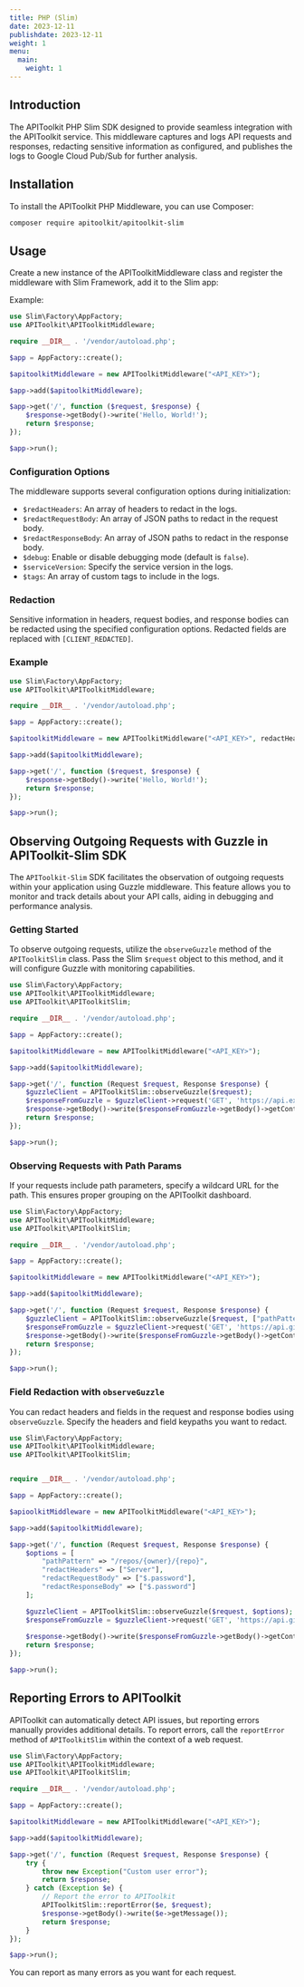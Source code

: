 ```yaml
---
title: PHP (Slim)
date: 2023-12-11
publishdate: 2023-12-11
weight: 1
menu:
  main:
    weight: 1
---
```


## Introduction

The APIToolkit PHP Slim SDK designed to provide seamless integration with the APIToolkit service. This middleware captures and logs API requests and responses, redacting sensitive information as configured, and publishes the logs to Google Cloud Pub/Sub for further analysis.

## Installation

To install the APIToolkit PHP Middleware, you can use Composer:

```bash
composer require apitoolkit/apitoolkit-slim
```

## Usage
Create a new instance of the APIToolkitMiddleware class and register the middleware with Slim Framework, add it to the Slim app:

Example:
```php
use Slim\Factory\AppFactory;
use APIToolkit\APIToolkitMiddleware;

require __DIR__ . '/vendor/autoload.php';

$app = AppFactory::create();

$apitoolkitMiddleware = new APIToolkitMiddleware("<API_KEY>");

$app->add($apitoolkitMiddleware);

$app->get('/', function ($request, $response) {
    $response->getBody()->write('Hello, World!');
    return $response;
});

$app->run();
```

### Configuration Options

The middleware supports several configuration options during initialization:

- `$redactHeaders`: An array of headers to redact in the logs.
- `$redactRequestBody`: An array of JSON paths to redact in the request body.
- `$redactResponseBody`: An array of JSON paths to redact in the response body.
- `$debug`: Enable or disable debugging mode (default is `false`).
- `$serviceVersion`: Specify the service version in the logs.
- `$tags`: An array of custom tags to include in the logs.

### Redaction

Sensitive information in headers, request bodies, and response bodies can be redacted using the specified configuration options. Redacted fields are replaced with `[CLIENT_REDACTED]`.

### Example

```php
use Slim\Factory\AppFactory;
use APIToolkit\APIToolkitMiddleware;

require __DIR__ . '/vendor/autoload.php';

$app = AppFactory::create();

$apitoolkitMiddleware = new APIToolkitMiddleware("<API_KEY>", redactHeaders = ["Authorization"], redactRequestBody = ["$.password"], redactResponseBody = ["$.password"]);

$app->add($apitoolkitMiddleware);

$app->get('/', function ($request, $response) {
    $response->getBody()->write('Hello, World!');
    return $response;
});

$app->run();
```

## Observing Outgoing Requests with Guzzle in APIToolkit-Slim SDK

The `APIToolkit-Slim` SDK facilitates the observation of outgoing requests within your application using Guzzle middleware. This feature allows you to monitor and track details about your API calls, aiding in debugging and performance analysis.

### Getting Started

To observe outgoing requests, utilize the `observeGuzzle` method of the `APIToolkitSlim` class. Pass the Slim `$request` object to this method, and it will configure Guzzle with monitoring capabilities.

```php
use Slim\Factory\AppFactory;
use APIToolkit\APIToolkitMiddleware;
use APIToolkit\APIToolkitSlim;

require __DIR__ . '/vendor/autoload.php';

$app = AppFactory::create();

$apitoolkitMiddleware = new APIToolkitMiddleware("<API_KEY>");

$app->add($apitoolkitMiddleware);

$app->get('/', function (Request $request, Response $response) {
    $guzzleClient = APIToolkitSlim::observeGuzzle($request);
    $responseFromGuzzle = $guzzleClient->request('GET', 'https://api.example.com/resource');
    $response->getBody()->write($responseFromGuzzle->getBody()->getContents());
    return $response;
});

$app->run();
```

### Observing Requests with Path Params

If your requests include path parameters, specify a wildcard URL for the path. This ensures proper grouping on the APIToolkit dashboard.

```php
use Slim\Factory\AppFactory;
use APIToolkit\APIToolkitMiddleware;
use APIToolkit\APIToolkitSlim;

require __DIR__ . '/vendor/autoload.php';

$app = AppFactory::create();

$apitoolkitMiddleware = new APIToolkitMiddleware("<API_KEY>");

$app->add($apitoolkitMiddleware);

$app->get('/', function (Request $request, Response $response) {
    $guzzleClient = APIToolkitSlim::observeGuzzle($request, ["pathPattern" => "/repos/{owner}/{repo}"]);
    $responseFromGuzzle = $guzzleClient->request('GET', 'https://api.github.com/repos/guzzle/guzzle');
    $response->getBody()->write($responseFromGuzzle->getBody()->getContents());
    return $response;
});

$app->run();
```

### Field Redaction with `observeGuzzle`

You can redact headers and fields in the request and response bodies using `observeGuzzle`. Specify the headers and field keypaths you want to redact.

```php
use Slim\Factory\AppFactory;
use APIToolkit\APIToolkitMiddleware;
use APIToolkit\APIToolkitSlim;


require __DIR__ . '/vendor/autoload.php';

$app = AppFactory::create();

$apioolkitMiddleware = new APIToolkitMiddleware("<API_KEY>");

$app->add($apitoolkitMiddleware);

$app->get('/', function (Request $request, Response $response) {
    $options = [
        "pathPattern" => "/repos/{owner}/{repo}",
        "redactHeaders" => ["Server"],
        "redactRequestBody" => ["$.password"],
        "redactResponseBody" => ["$.password"]
    ];

    $guzzleClient = APIToolkitSlim::observeGuzzle($request, $options);
    $responseFromGuzzle = $guzzleClient->request('GET', 'https://api.github.com/repos/guzzle/guzzle?foobar=123');
    
    $response->getBody()->write($responseFromGuzzle->getBody()->getContents());
    return $response;
});

$app->run();
```

## Reporting Errors to APIToolkit

APIToolkit can automatically detect API issues, but reporting errors manually provides additional details. To report errors, call the `reportError` method  of `APIToolkitSlim` within the context of a web request.

```php
use Slim\Factory\AppFactory;
use APIToolkit\APIToolkitMiddleware;
use APIToolkit\APIToolkitSlim;

require __DIR__ . '/vendor/autoload.php';

$app = AppFactory::create();

$apitoolkitMiddleware = new APIToolkitMiddleware("<API_KEY>");

$app->add($apitoolkitMiddleware);

$app->get('/', function (Request $request, Response $response) {
    try {
        throw new Exception("Custom user error");
        return $response;
    } catch (Exception $e) {
        // Report the error to APIToolkit
        APIToolkitSlim::reportError($e, $request);
        $response->getBody()->write($e->getMessage());
        return $response;
    }
});

$app->run();
```
You can report as many errors as you want for each request.